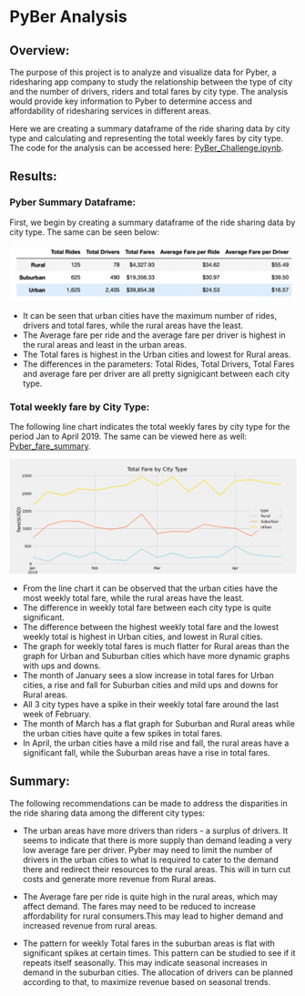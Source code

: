 # **PyBer Analysis**

## **Overview:**

The purpose of this project is to analyze and visualize data for Pyber, a ridesharing app company to study the relationship between the type of city and the number of drivers, riders and total fares by city type. The analysis would provide key information to Pyber to determine access and affordability of ridesharing services in different areas. 

Here we are creating a summary dataframe of the ride sharing data by city type and calculating and representing the total weekly fares by city type. The code for the analysis can be accessed here: [PyBer_Challenge.ipynb](PyBer_Challenge.ipynb).


## **Results:**

### __Pyber Summary Dataframe:__

First, we begin by creating a summary dataframe of the ride sharing data by city type. The same can be seen below:

 ![Pyber_summary_df](analysis/Pyber_summary_df.png)

- It can be seen that urban cities have the maximum number of rides, drivers and total fares, while the rural areas have the least.
- The Average fare per ride and the average fare per driver is highest in the rural areas and least in the urban areas.
- The Total fares is highest in the Urban cities and lowest for Rural areas.
- The differences in the parameters: Total Rides, Total Drivers, Total Fares and average fare per driver are all pretty signigicant between each city type.

### __Total weekly fare by City Type:__

The following line chart indicates the total weekly fares by city type for the period Jan to April 2019. The same can be viewed here as well: [Pyber_fare_summary](analysis/PyBer_fare_summary.png).


 ![PyBer_fare_summary](analysis/PyBer_fare_summary.png)

 - From the line chart it can be observed that the urban cities have the most weekly total fare, while the rural areas have the least.
 - The difference in weekly total fare between each city type is quite significant.
 - The difference between the highest weekly total fare and the lowest weekly total is highest in Urban cities, and lowest in Rural cities. 
 - The graph for weekly total fares is much flatter for Rural areas than the graph for Urban and Suburban cities which have more dynamic graphs with ups and downs.
 - The month of January sees a slow increase in total fares for Urban cities, a rise and fall for Suburban cities and mild ups and downs for Rural areas.
 - All 3 city types have a spike in their weekly total fare around the last week of February.
 - The month of March has a flat graph for Suburban and Rural areas while the urban cities have quite a few spikes in total fares.
 - In April, the urban cities have a mild rise and fall, the rural areas have a significant fall, while the Suburban areas have a rise in total fares.


## **Summary:**

The following recommendations can be made to address the disparities in the ride sharing data among the different city types:

- The urban areas have more drivers than riders - a surplus of drivers. It seems to indicate that there is more supply than demand leading a very low average fare per driver. Pyber may need to limit the number of drivers in the urban cities to what is required to cater to the demand there and redirect their resources to the rural areas. This will in turn cut costs and generate more revenue from Rural areas.

- The Average fare per ride is quite high in the rural areas, which may affect demand. The fares may need to be reduced to increase affordability for rural consumers.This may lead to higher demand and increased revenue from rural areas.

- The pattern for weekly Total fares in the suburban areas is flat with significant spikes at certain times. This pattern can be studied to see if it repeats itself seasonally. This may indicate seasonal increases in demand in the suburban cities. The allocation of drivers can be planned according to that, to maximize revenue based on seasonal trends.

